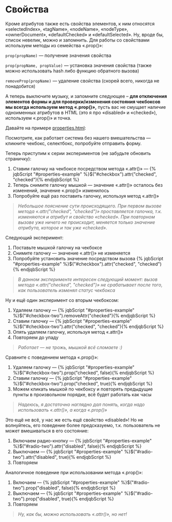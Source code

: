 # Свойства

Кроме атрибутов также есть свойства элементов, к ним относятся «selectedIndex», «tagName», «nodeName», «nodeType», «ownerDocument», «defaultChecked» и «defaultSelected». Ну, вроде бы, список невелик, можно и запомнить. Для работы со свойствами используем методы из семейства «.prop()»:

`prop(propName)` — получение значения свойства

`prop(propName, propValue)` — установка значения свойства (также можно использовать hash либо функцию обратного вызова)

`removeProp(propName)` — удаление свойства (скорей всего, никогда не понадобится)

А теперь выключите музыку, и запомните следующее – **для отключения элементов формы и для проверки/изменения состояния чекбоксов мы всегда используем метод «.prop()»,** пусть вас не смущает наличие одноименных атрибутов в HTML (это я про «disabled» и «checked»), используем «.prop()» и точка.

Давайте на примере [properties.html](https://github.com/antonshevchuk/jquery-for-beginners/tree/4724426acaa00b823842c368a6441d644d695ceb/code/properties.html):

Посмотрите, как работает система без нашего вмешательства — кликните чекбокс, селектбокс, попробуйте отправить форму.

Теперь приступим к серии экспериментов (не забудьте обновить страничку):

1. Ставим галочку на чекбоксе посредством метода «.attr()» — \{% jqbScript "#properties-example" %\}$("#checkbox").attr("checked", "checked")\{% endjqbScript %\}
2. Теперь снимите галочку мышкой — значение «.attr()» осталось без изменений, значение «.prop()» изменилось
3. Попробуйте ещё раз поставить галочку, используя метод «.attr()»

> _Небольшое пояснение сути происходящего. При первом вызове метода «.attr("checked", "checked")» проставляется галочка, т.к. изменяются и атрибут и свойство «checked». При повторном вызове уже ничего не происходит, меняется только значение атрибута, которое и так уже «checked»._

Следующий эксперимент:

1. Поставьте мышкой галочку на чекбоксе
2. Снимите галочку — значение «.attr()» не изменяется
3. Попробуйте установить значение посредством вызова \{% jqbScript "#properties-example" %\}$("#checkbox").attr("checked", "checked")\{% endjqbScript %\}

> _В данном эксперименте интересен следующий момент: вызов метода «.attr("checked", "checked")» не срабатывает после того, как пользователь изменял статус чекбокса_

Ну и ещё один эксперимент со вторым чекбоксом:

1. Удаляем галочку — \{% jqbScript "#properties-example" %\}$("#checkbox-two").removeAttr("checked")\{% endjqbScript %\}
2. Ставим галочку — \{% jqbScript "#properties-example" %\}$("#checkbox-two").attr("checked", "checked")\{% endjqbScript %\}
3. Опять удаляем галочку, используя метод «.attr()»
4. Повторяем до упаду&#x20;

> _Работает — не трожь, мышкой всё сломаете :)_

Сравните с поведением метода «.prop()»:

1. Удаляем галочку — \{% jqbScript "#properties-example" %\}$("#checkbox-two").prop("checked", false)\{% endjqbScript %\}
2. Ставим галочку — \{% jqbScript "#properties-example" %\}$("#checkbox-two").prop("checked", true)\{% endjqbScript %\}
3. Можем кликать мышкой по чекбоксу и повторять предыдущие пункты в произвольном порядке, всё будет работать как часы

> _Надеюсь, я достаточно наглядно дал понять, когда надо использовать «.attr()», а когда «.prop()»_

Это ещё не всё, у нас же есть ещё свойство «disabled»! Но не волнуйтесь, его поведение более предсказуемо, т.к. пользователь не может вмешиваться в его состояние:

1. Включаем радио-кнопку — \{% jqbScript "#properties-example" %\}$("#radio-two").attr("disabled", false)\{% endjqbScript %\}
2. Выключаем — \{% jqbScript "#properties-example" %\}$("#radio-two").attr("disabled", true)\{% endjqbScript %\}
3. Повторяем

Аналогичное поведение при использовании метода «.prop()»:

1. Включаем — \{% jqbScript "#properties-example" %\}$("#radio-two").prop("disabled", false)\{% endjqbScript %\}
2. Выключаем — \{% jqbScript "#properties-example" %\}$("#radio-two").prop("disabled", true)\{% endjqbScript %\}
3. Повторяем

> _Ну, как бы, можно использовать «.attr()», но нет!_
